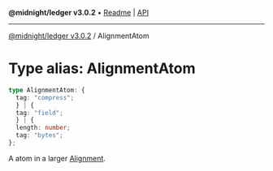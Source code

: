 **@midnight/ledger v3.0.2** • [Readme](../README.md) \| [API](../globals.md)

***

[@midnight/ledger v3.0.2](../README.md) / AlignmentAtom

# Type alias: AlignmentAtom

```ts
type AlignmentAtom: {
  tag: "compress";
  } | {
  tag: "field";
  } | {
  length: number;
  tag: "bytes";
};
```

A atom in a larger [Alignment](Alignment.md).
